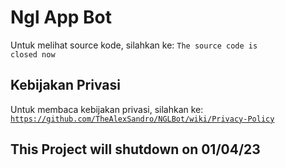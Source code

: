 # Ngl App Bot
Untuk melihat source kode, silahkan ke: <code>The source code is closed now</code>

## Kebijakan Privasi
Untuk membaca kebijakan privasi, silahkan ke: <code>https://github.com/TheAlexSandro/NGLBot/wiki/Privacy-Policy</code>

## This Project will shutdown on 01/04/23
